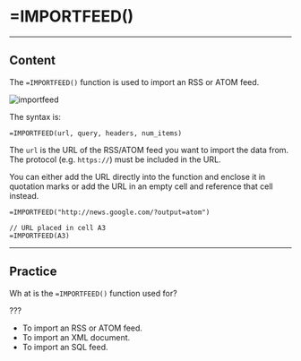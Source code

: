 ﻿---
author: Stefan-Stojanovic

type: normal

category: how to

links:
 - '[IMPORTFEED](https://support.google.com/docs/answer/3093337){documentation}'

---

# =IMPORTFEED()

---
## Content

The `=IMPORTFEED()` function is used to import an RSS or ATOM feed.

![importfeed](https://img.enkipro.com/c48fee70f924f32110df2d85436e290f.gif)

The syntax is:
```plain-text
=IMPORTFEED(url, query, headers, num_items)
```

The `url` is the URL of the RSS/ATOM feed you want to import the data from. The protocol (e.g. `https://`) must be included in the URL.

You can either add the URL directly into the function and enclose it in quotation marks or add the URL in an empty cell and reference that cell instead.

```plain-text
=IMPORTFEED("http://news.google.com/?output=atom")

// URL placed in cell A3
=IMPORTFEED(A3)
```

---
## Practice
Wh
at is the `=IMPORTFEED()` function used for?

???

- To import an RSS or ATOM feed.
- To import an XML document.
- To import an SQL feed.